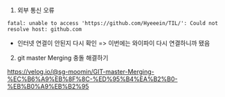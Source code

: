 1. 외부 통신 오류

```
fatal: unable to access 'https://github.com/Hyeeein/TIL/': Could not resolve host: github.com
```

- 인터넷 연결이 안된지 다시 확인 => 이번에는 와이파이 다시 연결하니까 됐음



2. git master Merging 충돌 해결하기

https://velog.io/@sg-moomin/GIT-master-Merging-%EC%B6%A9%EB%8F%8C-%ED%95%B4%EA%B2%B0-%EB%B0%A9%EB%B2%95



